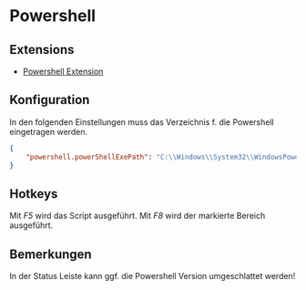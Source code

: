 # Powershell 
## Extensions
- [Powershell Extension](https://marketplace.visualstudio.com/items?itemName=ms-vscode.PowerShell)
## Konfiguration
In den folgenden Einstellungen muss das Verzeichnis f. die Powershell eingetragen werden.
```json
{
    "powershell.powerShellExePath": "C:\\Windows\\System32\\WindowsPowerShell\\v1.0\\powershell.exe",
}
```
## Hotkeys
Mit *F5* wird das Script ausgeführt. Mit *F8* wird der markierte Bereich ausgeführt.
## Bemerkungen
In der Status Leiste kann ggf. die Powershell Version umgeschlattet werden!
